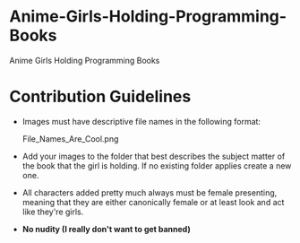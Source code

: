 # Anime-Girls-Holding-Programming-Books
Anime Girls Holding Programming Books

# Contribution Guidelines

* Images must have descriptive file names in the following format:

    File_Names_Are_Cool.png

* Add your images to the folder that best describes the subject matter of the book that the girl is holding. If no existing folder applies create a new one.

* All characters added pretty much always must be female presenting, meaning that they are either canonically female or at least look and act like they're girls. 
    
* __No nudity (I really don't want to get banned)__
    

